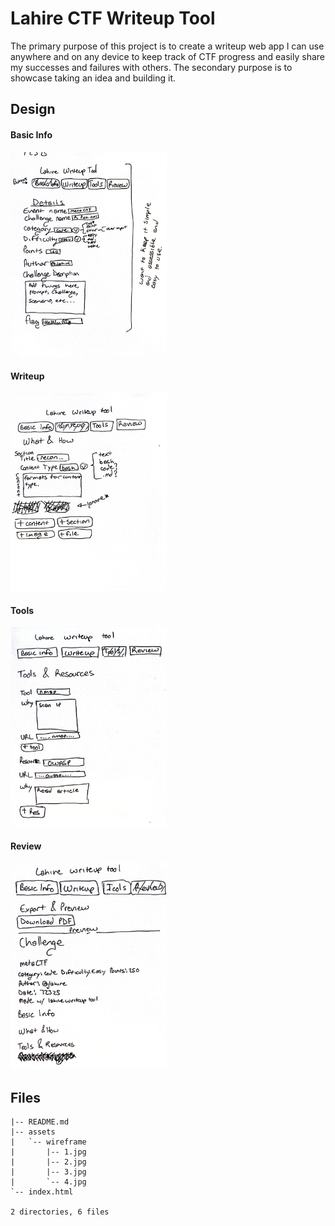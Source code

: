 # Lahire CTF Writeup Tool

The primary purpose of this project is to create a writeup web app I can use anywhere and on any device to keep track of CTF progress and easily share my successes and failures with others. The secondary purpose is to showcase taking an idea and building it.

## Design

<h4>Basic Info</h4>
<img src="assets/wireframe/1.jpg" alt="Basic Info" width="250"/><br>

<h4>Writeup</h4>
<img src="assets/wireframe/2.jpg" alt="Writeup" width="250"/><br>

<h4>Tools</h4>
<img src="assets/wireframe/3.jpg" alt="Basic Info" width="250"/><br>

<h4>Review</h4>
<img src="assets/wireframe/4.jpg" alt="Writeup" width="250"/><br>

## Files
```text
|-- README.md
|-- assets
|   `-- wireframe
|       |-- 1.jpg
|       |-- 2.jpg
|       |-- 3.jpg
|       `-- 4.jpg
`-- index.html

2 directories, 6 files
```
